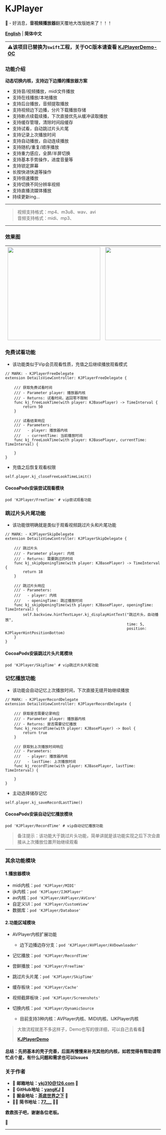 # KJPlayer

🎸 - 好消息，**音视频播放器**翻天覆地大改版她来了！！！

[**English**](README.md) | **简体中文**

| **⚠️该项目已替换为`swift`工程，关于OC版本请查看 [KJPlayerDemo-OC](https://github.com/yangKJ/KJPlayerDemo/tree/2.1.11)** |
| :--- |

### <a id="功能介绍"></a>功能介绍
**动态切换内核，支持边下边播的播放器方案**   

* 支持音/视频播放，midi文件播放  
* 支持在线播放/本地播放
* 支持后台播放，音频提取播放  
* 支持视频边下边播，分片下载播放存储
* 支持断点续载续播，下次直接优先从缓冲读取播放
* 支持缓存管理，清除时间段缓存
* 支持试看，自动跳过片头片尾
* 支持记录上次播放时间
* 支持自动播放，自动连续播放
* 支持随机/重复/顺序播放
* 支持重力感应，全屏/半屏切换
* 支持基本手势操作，进度音量等
* 支持锁定屏幕
* 长按快进快退等操作
* 支持倍速播放
* 支持切换不同分辨率视频  
* 支持直播流媒体播放  
* 持续更新ing...

----------------------------------------
> 视频支持格式：mp4、m3u8、wav、avi  
> 音频支持格式：midi、mp3、

----------------------------------------

### <a id="效果图"></a>效果图
| <img src="Document/AAA.png" width="300" align="center" /> | <img src="Document/XXX.png" width="300" align="center" /> |
| --- | --- |

### 免费试看功能
- 该功能类似于Vip会员观看性质，充值之后继续播放观看模式

```
// MARK: - KJPlayerFreeDelegate
extension DetailsViewController: KJPlayerFreeDelegate {

    /// 获取免费试看时间
    /// - Parameter player: 播放器内核
    /// - Returns: 试看时间，返回零不限制
    func kj_freeLookTime(with player: KJBasePlayer) -> TimeInterval {
        return 50
    }
    
    /// 试看结束响应
    /// - Parameters:
    ///   - player: 播放器内核
    ///   - currentTime: 当前播放时间
    func kj_freeLookTime(with player: KJBasePlayer, currentTime: TimeInterval) {
        
    }
}
```
- 充值之后恢复观看权限

```
self.player.kj_closeFreeLookTimeLimit()
```

#### CocoaPods安装尝试观看模块
```
pod 'KJPlayer/FreeTime' # vip尝试观看功能
```

### 跳过片头片尾功能
- 该功能很明确就是类似于观看视频跳过片头和片尾功能

```
// MARK: - KJPlayerSkipDelegate
extension DetailsViewController: KJPlayerSkipDelegate {

    /// 跳过片头
    /// - Parameter player: 内核
    /// - Returns: 需要跳过的时间
    func kj_skipOpeningTime(with player: KJBasePlayer) -> TimeInterval {
        return 18
    }
    
    /// 跳过片头响应
    /// - Parameters:
    ///   - player: 内核
    ///   - openingTime: 跳过播放时间
    func kj_skipOpeningTime(with player: KJBasePlayer, openingTime: TimeInterval) {
        self.backview.hintTextLayer.kj_displayHintText("跳过片头，自动播放",
                                                       time: 5,
                                                       position: KJPlayerHintPositionBottom)
    }
}
```

#### CocoaPods安装跳过片头片尾模块
```
pod 'KJPlayer/SkipTime' # vip跳过片头片尾功能
```

### 记忆播放功能
- 该功能会自动记忆上次播放时间，下次直接无缝开始继续播放

```
// MARK: - KJPlayerRecordDelegate
extension DetailsViewController: KJPlayerRecordDelegate {

    /// 获取是否需要记录响应
    /// - Parameter player: 播放器内核
    /// - Returns: 是否需要记忆播放
    func kj_recordTime(with player: KJBasePlayer) -> Bool {
        return true
    }
    
    /// 获取到上次播放时间响应
    /// - Parameters:
    ///   - player: 播放器内核
    ///   - lastTime: 上次播放时间
    func kj_recordTime(with player: KJBasePlayer, lastTime: TimeInterval) {
        
    }
}
```
- 主动选择储存记忆

```
self.player.kj_saveRecordLastTime()
```

#### CocoaPods安装自动记忆播放模块
```
pod 'KJPlayer/RecordTime' # vip自动记忆播放功能
```

> 备注提示：该功能大于跳过片头功能，简单讲就是该功能实现之后下次会直接从上次播放位置开始继续观看

----------------------------------------

### 其余功能模块
#### 1.播放器模块
- midi内核：`pod 'KJPlayer/MIDI'`
- ijk内核：`pod 'KJPlayer/IJKPlayer'`
- av内核：`pod 'KJPlayer/AVPlayer/AVCore'`
- 自定义UI：`pod 'KJPlayer/CustomView'`
- 数据库：`pod 'KJPlayer/Database'`

#### 2.功能区域模块
- AVPlayer内核扩展功能
    - 边下边播边存分支：`pod 'KJPlayer/AVPlayer/AVDownloader'`
    
- 记忆播放：`pod 'KJPlayer/RecordTime'`
- 尝鲜播放：`pod 'KJPlayer/FreeTime'`
- 跳过片头片尾：`pod 'KJPlayer/SkipTime'`
- 缓存板块：`pod 'KJPlayer/Cache'`
- 视频截屏板块：`pod 'KJPlayer/Screenshots'`
  
- 切换内核：`pod 'KJPlayer/DynamicSource`
  - 目前支持3种内核：AVPlayer内核、MIDI内核、IJKPlayer内核

> 大致流程就差不多这样子，Demo也写的很详细，可以自己去看看🎷 
>
> [**KJPlayerDemo**](https://github.com/yangKJ/KJPlayerDemo)

#### **总结：先把基本的壳子完善，后面再慢慢来补充其他的内核，如若觉得有帮助请帮忙点个星，有什么问题和需求也可以Issues**

### 关于作者
- 🎷 **邮箱地址：[ykj310@126.com](ykj310@126.com) 🎷**
- 🎸 **GitHub地址：[yangKJ](https://github.com/yangKJ) 🎸**
- 🎺 **掘金地址：[茶底世界之下](https://juejin.cn/user/1987535102554472/posts) 🎺**
- 🚴🏻 **简书地址：[77___](https://www.jianshu.com/u/c84c00476ab6) 🚴🏻**

**救救孩子吧，谢谢各位老板。**

🥺

-----

